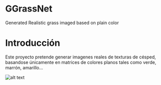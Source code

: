 # GGrassNet
Generated Realistic grass imaged based on plain color 


# Introducción
Este proyecto pretende generar imagenes reales de texturas de césped, basandose únicamente en matrices de colores planos tales como verde, marrón, amarillo...

![alt text](https://raw.githubusercontent.com/Seikon/GGrasNet/master/docu/img.jpg)
